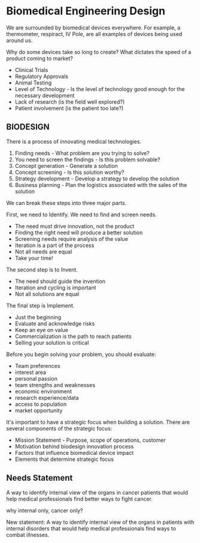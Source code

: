 # Biomedical Engineering Design

We are surrounded by biomedical devices everywhere. For example, a thermometer, respiract, IV Pole, are all examples of devices being used around us.

Why do some devices take so long to create? What dictates the speed of a product coming to market?
* Clinical Trials
* Regulatory Approvals
* Animal Testing 
* Level of Technology - Is the level of technology good enough for the necessary development
* Lack of research (is the field well explored?)
* Patient involvement (is the patient too late?)

## BIODESIGN

There is a process of innovating medical technologies.

1. Finding needs - What problem are you trying to solve?
2. You need to screen the findings - Is this problem solvable?
3. Concept generation - Generate a solution
4. Concept screening - Is this solution worthy?
5. Strategy development - Develop a strategy to develop the solution
6. Business planning - Plan the logistics associated with the sales of the solution

We can break these steps into three major parts. 

First, we need to Identify. We need to find and screen needs.

* The need must drive innovation, not the product
* Finding the right need will produce a better solution
* Screening needs require analysis of the value
* Iteration is a part of the process
* Not all needs are equal
* Take your time!

The second step is to Invent.

* The need should guide the invention
* Iteration and cycling is important
* Not all solutions are equal

The final step is Implement.

* Just the beginning
* Evaluate and acknowledge risks
* Keep an eye on value
* Commercialization is the path to reach patients
* Selling your solution is critical


Before you begin solving your problem, you should evaluate:
* Team preferences
* interest area
* personal passion
* team strengths and weaknesses
* economic environment
* research experience/data
* access to population
* market opportunity

It's important to have a strategic focus when building a solution. There are several components of the strategic focus:

* Mission Statement - Purpose, scope of operations, customer
* Motivation behind biodesign innovation process
* Factors that influence biomedical device impact
* Elements that determine strategic focus

## Needs Statement

A way to identify internal view of the organs in cancer patients that would help medical professionals find better ways to fight cancer.

why internal only, cancer only?

New statement: A way to identify internal view of the organs in patients with internal disorders that would help medical professionals find ways to combat illnesses.
